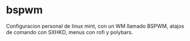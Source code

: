 # bspwm
 Configuracion personal de linux mint, con un WM llamado BSPWM, atajos de comando con SXHKD, menus con rofi y polybars.
